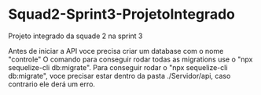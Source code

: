 # Squad2-Sprint3-ProjetoIntegrado
Projeto integrado da squade 2 na sprint 3

Antes de iniciar a API voce precisa criar um database com o nome "controle"
O comando para conseguir rodar todas as migrations use o "npx sequelize-cli db:migrate".
Para conseguir rodar o "npx sequelize-cli db:migrate", voce precisar estar dentro da pasta ./Servidor/api, caso contrario ele derá um erro.


